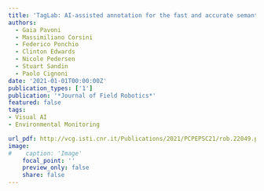 ```yaml
---
title: 'TagLab: AI-assisted annotation for the fast and accurate semantic segmentation of coral reef orthoimages'
authors:
  - Gaia Pavoni
  - Massimiliano Corsini
  - Federico Ponchio
  - Clinton Edwards
  - Nicole Pedersen
  - Stuart Sandin
  - Paolo Cignoni
date: '2021-01-01T00:00:00Z'
publication_types: ['1']
publication: '*Journal of Field Robotics*'
featured: false
tags: 
- Visual AI
- Environmental Monitoring

url_pdf: http://vcg.isti.cnr.it/Publications/2021/PCPEPSC21/rob.22049.pdf
image:
#    caption: 'Image'
    focal_point: ''
    preview_only: false
    share: false
---
```

